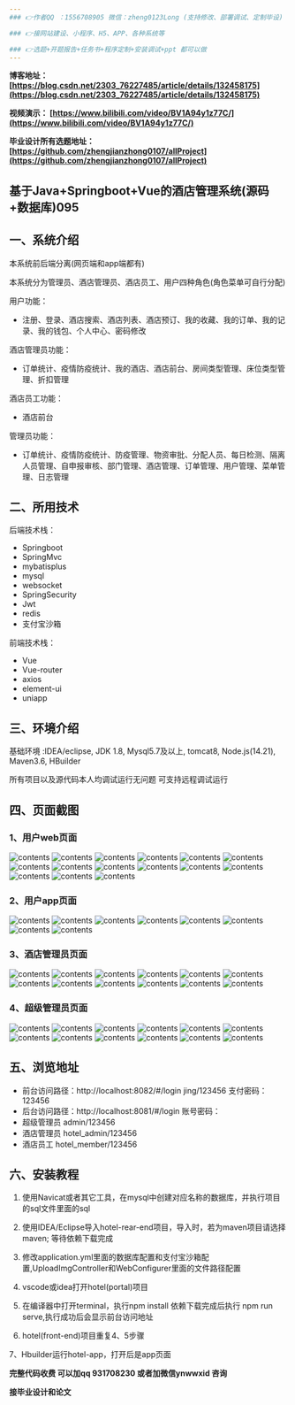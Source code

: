 ```yaml
---
### 👉作者QQ ：1556708905 微信：zheng0123Long (支持修改、部署调试、定制毕设)

### 👉接网站建设、小程序、H5、APP、各种系统等

### 👉选题+开题报告+任务书+程序定制+安装调试+ppt 都可以做
---
```


**博客地址：
[https://blog.csdn.net/2303_76227485/article/details/132458175](https://blog.csdn.net/2303_76227485/article/details/132458175)**

**视频演示：
[https://www.bilibili.com/video/BV1A94y1z77C/](https://www.bilibili.com/video/BV1A94y1z77C/)**

**毕业设计所有选题地址：
[https://github.com/zhengjianzhong0107/allProject](https://github.com/zhengjianzhong0107/allProject)**

## 基于Java+Springboot+Vue的酒店管理系统(源码+数据库)095

## 一、系统介绍
本系统前后端分离(网页端和app端都有)

本系统分为管理员、酒店管理员、酒店员工、用户四种角色(角色菜单可自行分配)

用户功能：
- 注册、登录、酒店搜索、酒店列表、酒店预订、我的收藏、我的订单、我的记录、我的钱包、个人中心、密码修改

酒店管理员功能：
- 订单统计、疫情防疫统计、我的酒店、酒店前台、房间类型管理、床位类型管理、折扣管理

酒店员工功能：
- 酒店前台

管理员功能：
- 订单统计、疫情防疫统计、防疫管理、物资审批、分配人员、每日检测、隔离人员管理、自申报审核、部门管理、酒店管理、订单管理、用户管理、菜单管理、日志管理

## 二、所用技术

后端技术栈：
- Springboot
- SpringMvc
- mybatisplus
- mysql
- websocket
- SpringSecurity
- Jwt
- redis
- 支付宝沙箱


前端技术栈：
- Vue
- Vue-router
- axios
- element-ui
- uniapp

## 三、环境介绍

基础环境 :IDEA/eclipse, JDK 1.8, Mysql5.7及以上, tomcat8, Node.js(14.21), Maven3.6, HBuilder

所有项目以及源代码本人均调试运行无问题 可支持远程调试运行

## 四、页面截图
### 1、用户web页面
![contents](./picture/picture1.png)
![contents](./picture/picture01.png)
![contents](./picture/picture2.png)
![contents](./picture/picture3.png)
![contents](./picture/picture4.png)
![contents](./picture/picture5.png)
![contents](./picture/picture6.png)
![contents](./picture/picture7.png)
![contents](./picture/picture8.png)
![contents](./picture/picture9.png)
![contents](./picture/picture10.png)
![contents](./picture/picture11.png)
![contents](./picture/picture12.png)
![contents](./picture/picture13.png)
![contents](./picture/picture14.png)
### 2、用户app页面
![contents](./picture/picture15.png)
![contents](./picture/picture16.png)
![contents](./picture/picture17.png)
![contents](./picture/picture18.png)
![contents](./picture/picture19.png)
![contents](./picture/picture20.png)
![contents](./picture/picture21.png)
![contents](./picture/picture22.png)
### 3、酒店管理员页面
![contents](./picture/picture23.png)
![contents](./picture/picture24.png)
![contents](./picture/picture25.png)
![contents](./picture/picture26.png)
![contents](./picture/picture27.png)
![contents](./picture/picture28.png)
![contents](./picture/picture29.png)
![contents](./picture/picture30.png)
![contents](./picture/picture31.png)
![contents](./picture/picture32.png)
![contents](./picture/picture33.png)
![contents](./picture/picture34.png)
### 4、超级管理员页面
![contents](./picture/picture46.png)
![contents](./picture/picture35.png)
![contents](./picture/picture36.png)
![contents](./picture/picture37.png)
![contents](./picture/picture38.png)
![contents](./picture/picture39.png)
![contents](./picture/picture40.png)
![contents](./picture/picture41.png)
![contents](./picture/picture42.png)
![contents](./picture/picture43.png)
![contents](./picture/picture44.png)
![contents](./picture/picture45.png)


## 五、浏览地址
- 前台访问路径：http://localhost:8082/#/login
   jing/123456  支付密码：123456
- 后台访问路径：http://localhost:8081/#/login
  账号密码：
- 超级管理员  admin/123456
- 酒店管理员  hotel_admin/123456
- 酒店员工    hotel_member/123456

## 六、安装教程

1. 使用Navicat或者其它工具，在mysql中创建对应名称的数据库，并执行项目的sql文件里面的sql
 
2. 使用IDEA/Eclipse导入hotel-rear-end项目，导入时，若为maven项目请选择maven; 等待依赖下载完成

3. 修改application.yml里面的数据库配置和支付宝沙箱配置,UploadImgController和WebConfigurer里面的文件路径配置

4. vscode或idea打开hotel(portal)项目
 
5. 在编译器中打开terminal，执行npm install 依赖下载完成后执行 npm run serve,执行成功后会显示前台访问地址

6. hotel(front-end)项目重复4、5步骤

7、Hbuilder运行hotel-app，打开后是app页面

**完整代码收费  可以加qq 931708230 或者加微信ynwwxid 咨询**

**接毕业设计和论文**



